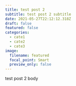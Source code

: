 ```yaml
---
title: test post 2
subtitle: test post 2 subtitle
date: 2021-05-27T22:12:12.318Z
draft: false
featured: false
categories:
  - cate1
  - cate2
  - cate3
image:
  filename: featured
  focal_point: Smart
  preview_only: false
---
```

test post 2 body